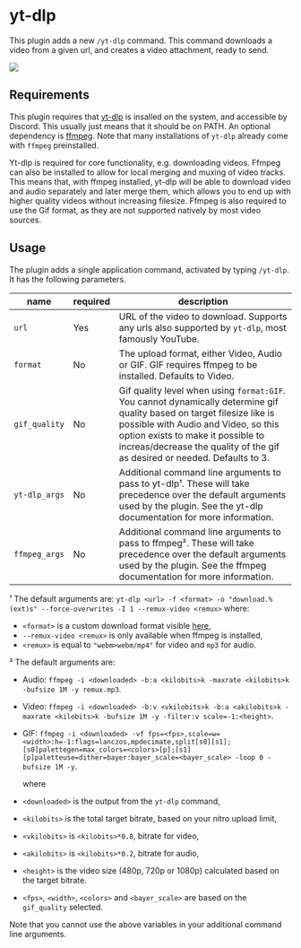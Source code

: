 # yt-dlp

This plugin adds a new `/yt-dlp` command. This command downloads a video from a given url, and creates a video attachment, ready to send.

![](https://github.com/Vendicated/Vencord/assets/18369995/4b396740-f128-41f9-9392-90ff7bc2a104)

## Requirements

This plugin requires that [yt-dlp](https://github.com/yt-dlp/yt-dlp) is insalled on the system, and accessible by Discord. This usually just means that it should be on PATH.
An optional dependency is [ffmpeg](https://ffmpeg.org/). Note that many installations of `yt-dlp` already come with `ffmpeg` preinstalled.

Yt-dlp is required for core functionality, e.g. downloading videos. Ffmpeg can also be installed to allow for local merging and muxing of video tracks. This means that, with ffmpeg installed, yt-dlp will be able to download video and audio separately and later merge them, which allows you to end up with higher quality videos without increasing filesize.
Ffmpeg is also required to use the Gif format, as they are not supported natively by most video sources.

## Usage

The plugin adds a single application command, activated by typing `/yt-dlp`. It has the following parameters.

| name          | required | description                                                                                                                                                                                                                                                                       |
| ------------- | -------- | --------------------------------------------------------------------------------------------------------------------------------------------------------------------------------------------------------------------------------------------------------------------------------- |
| `url`         | Yes      | URL of the video to download. Supports any urls also supported by `yt-dlp`, most famously YouTube.                                                                                                                                                                                |
| `format`      | No       | The upload format, either Video, Audio or GIF. GIF requires ffmpeg to be installed. Defaults to Video.                                                                                                                                                                            |
| `gif_quality` | No       | Gif quality level when using `format:GIF`. You cannot dynamically determine gif quality based on target filesize like is possible with Audio and Video, so this option exists to make it possible to increas/decrease the quality of the gif as desired or needed. Defaults to 3. |
| `yt-dlp_args` | No       | Additional command line arguments to pass to yt-dlp¹. These will take precedence over the default arguments used by the plugin. See the yt-dlp documentation for more information.                                                                                                |
| `ffmpeg_args` | No       | Additional command line arguments to pass to ffmpeg². These will take precedence over the default arguments used by the plugin. See the ffmpeg documentation for more information.                                                                                                |

¹ The default arguments are: `yt-dlp <url> -f <format> -o "download.%(ext)s" --force-overwrites -I 1 --remux-video <remux>` where:

-   `<format>` is a custom download format visible [here](./native.ts##L117-L147),
-   `--remux-video <remux>` is only available when ffmpeg is installed,
-   `<remux>` is equal to `"webm>webm/mp4"` for video and `mp3` for audio.

² The default arguments are:

-   Audio: `ffmpeg -i <downloaded> -b:a <kilobits>k -maxrate <kilobits>k -bufsize 1M -y remux.mp3`.
-   Video: `ffmpeg -i <downloaded> -b:v <vkilobits>k -b:a <akilobits>k -maxrate <kilobits>k -bufsize 1M -y -filter:v scale=-1:<height>`.
-   GIF: `ffmpeg -i <downloaded> -vf fps=<fps>,scale=w=<width>:h=-1:flags=lanczos,mpdecimate,split[s0][s1];[s0]palettegen=max_colors=<colors>[p];[s1][p]paletteuse=dither=bayer:bayer_scale=<bayer_scale> -loop 0 -bufsize 1M -y`.

    where

-   `<downloaded>` is the output from the `yt-dlp` command,
-   `<kilobits>` is the total target bitrate, based on your nitro upload limit,
-   `<vkilobits>` is `<kilobits>*0.8`, bitrate for video,
-   `<akilobits>` is `<kilobits>*0.2`, bitrate for audio,
-   `<height>` is the video size (480p, 720p or 1080p) calculated based on the target bitrate.
-   `<fps>`, `<width>`, `<colors>` and `<bayer_scale>` are based on the `gif_quality` selected.

Note that you cannot use the above variables in your additional command line arguments.
